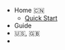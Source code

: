<!-- docs/_sidebar.md -->

* Home :cn:
   * [Quick Start](README.md "The greatest guide in the world")
* Guide
* :us:, :uk:
* 